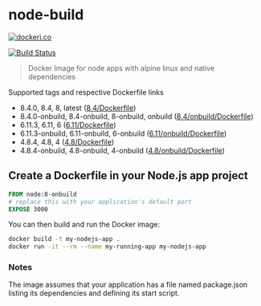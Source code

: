 # node-build

[![dockeri.co](http://dockeri.co/image/lgatica/node-build)](https://hub.docker.com/r/lgatica/node-build/)

[![Build Status](https://travis-ci.org/lgaticaq/node-build.svg?branch=master)](https://travis-ci.org/lgaticaq/node-build)

> Docker Image for node apps with alpine linux and native dependencies

Supported tags and respective Dockerfile links

- 8.4.0, 8.4, 8, latest ([8.4/Dockerfile](https://github.com/lgaticaq/node-build/blob/master/8.4.0/Dockerfile))
- 8.4.0-onbuild, 8.4-onbuild, 8-onbuild, onbuild ([8.4/onbuild/Dockerfile](https://github.com/lgaticaq/node-build/blob/master/8.4.0/onbuild/Dockerfile))
- 6.11.3, 6.11, 6 ([6.11/Dockerfile](https://github.com/lgaticaq/node-build/blob/master/6.11.3/Dockerfile))
- 6.11.3-onbuild, 6.11-onbuild, 6-onbuild ([6.11/onbuild/Dockerfile](https://github.com/lgaticaq/node-build/blob/master/6.11.3/onbuild/Dockerfile))
- 4.8.4, 4.8, 4 ([4.8/Dockerfile](https://github.com/lgaticaq/node-build/blob/master/4.8.4/Dockerfile))
- 4.8.4-onbuild, 4.8-onbuild, 4-onbuild ([4.8/onbuild/Dockerfile](https://github.com/lgaticaq/node-build/blob/master/4.8.4/onbuild/Dockerfile))

## Create a Dockerfile in your Node.js app project
```dockerfile
FROM node:8-onbuild
# replace this with your application's default port
EXPOSE 3000
```

You can then build and run the Docker image:

```bash
docker build -t my-nodejs-app .
docker run -it --rm --name my-running-app my-nodejs-app
```

### Notes
The image assumes that your application has a file named package.json listing its dependencies and defining its start script.
